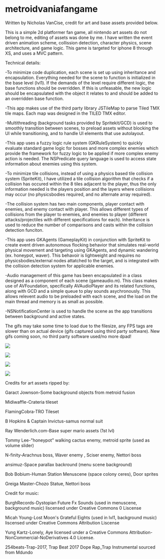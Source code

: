 # metroidvaniafangame

Written by Nicholas VanCise, credit for art and base assets provided below.

This is a simple 2d platformer fan game, all nintendo art assets do not belong to me, editing of assets was done by me. 
I have written the event driven animation scheme, collission detection, character physics, scene architecture, and game logic. 
This game is targeted for iphone 8 through XS, and uses a MVC pattern.


Technical details:

-To minimize code duplication, each scene is set up using inheritance and encapsulation. Everything needed for the scene to function is initialized in the base level (lvl1). If the demands of the level require different logic, the base functions should be overridden. If this is unfeasable, the new logic should be encapsulated with the object it relates to and should be added to an overridden base function.

-This app makes use of the third party library JSTileMap to parse Tiled TMX tile maps. Each map was designed in the TILED TMX editor.

-Multithreading (background tasks provided by Spritekit/GCD) is used to smoothly transition between scenes, to preload assets without blocking the UI while transitioning, and to handle UI elements that use autolayout.

-This app uses a fuzzy logic rule system (GKRuleSystem) to quickly evaluate standard game logic for bosses and more complex enemies which provide the framework for fuzzy logic to be applied if more complex enemy action is needed. The NSPredicate query language is used to access state information about enemies using this system.

-To minimize tile collisions, instead of using a physics based tile collision system (SpriteKit), I have utilized a tile collision algorithm that checks if a collision has occured within the 8 tiles adjacent to the player, thus the only information needed is the players position and the layers where collisions may occur (no physicsbodies required, and no alternate array required).

-The collision system has two main components, player contact with enemies, and enemy contact with player. This allows different types of collisions from the player to enemies, and enemies to player (different attacks/projectiles with different specifications for each). Inheritance is used to reduce the number of comparisons and casts within the collision detection funciton.

-This app uses GKAgents (GameplayKit) in conjunction with SpriteKit to create event driven autonomous flocking behavior that simulates real-world physical movement and targeting using GKAgents, and dynamic wandering (ex. honeypot, waver). This behavoir is lightweight and requires no physicsbodies/external nodes attatched to the target, and is integrated with the collision detection system for applicable enemies.

-Audio management of this game has been encapsulated in a class designed as a component of each scene (gameaudio.m). This class makes use of AVFoundation, specifically AVAudioPlayer and its related functions, along with GCD and a simple queue to play sounds asychronously. This allows relevent audio to be preloaded with each scene, and the load on the main thread and memory is as small as possible.

-NSNotificationCenter is used to handle the scene as the app transitions between background and active states.

The gifs may take some time to load due to the filesize, any FPS tags are slower than on actual device (gifs captured using third party software). New gifs coming soon, no third party software used/no more dpad!


![](menuscenedemo_v2.gif)

![](honeypottrackdemo_v2.gif)

![](bossdemo_v1.gif)

![](lvl3demo_v1.gif)


Credits for art assets ripped by:

Garact Jownson-Some background objects from metroid fusion

Midiwaffle-Crateria tileset

FlamingCobra-TRO Tileset

B Hopkins & Captain Invictus-samus normal suit

Ray Wenderlich.com-Base super mario assets (1st lvl)

Tommy Lee-"honeypot" walking cactus enemy, metroid sprite (used as volume slider)

N-finity-Arachnus boss, Waver enemy , Sciser enemy, Nettori boss

ansimuz-Space parallax backround (menu scene background)

Bob Bobium-Human Station Menuscene (space colony ceres), Door sprites

Greiga Master-Chozo Statue, Nettori boss

Credit for music:

BurghRecords-Dystopian Future Fx Sounds (used in menuscene, background music) liscensed under Creative Commons 0 Liscense

Micah Young-Lost Moon's Grateful Eights (used in lvl1, background music) liscensed under Creative Commons Attribution Liscense

Yung Kartz-Lonely, Aye licensed under a Creative Commons Attribution-NonCommercial-NoDerivatives 4.0 License.

254beats-Trap-2017, Trap Beat 2017 Dope Rap_Trap Instrumental sourced from Mdundo

